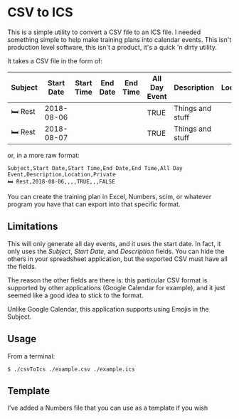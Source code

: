 # CSV to ICS

This is a simple utility to convert a CSV file to an ICS file. I needed something simple to help make training plans into calendar events. This isn't production level software, this isn't a product, it's a quick 'n dirty utility.

It takes a CSV file in the form of:

| Subject | Start Date | Start Time | End Date | End Time | All Day Event | Description | Location | Private |
|---------|------------|------------|----------|----------|---------------|-------------|----------|---------|
| 🛏 Rest | 2018-08-06 |            |          |          |     TRUE      | Things and stuff |      |  FALSE |
| 🛏 Rest | 2018-08-07 |            |          |          |     TRUE      | Things and stuff |      |  FALSE |

or, in a more raw format:

    Subject,Start Date,Start Time,End Date,End Time,All Day Event,Description,Location,Private
    🛏 Rest,2018-08-06,,,,TRUE,,,FALSE

You can create the training plan in Excel, Numbers, scim, or whatever program you have that can export into that specific format.

## Limitations

This will only generate all day events, and it uses the start date. In fact, it only uses the _Subject_, _Start Date_, and _Description_ fields. You can hide the others in your spreadsheet application, but the exported CSV must have all the fields.

The reason the other fields are there is: this particular CSV format is supported by other applications (Google Calendar for example), and it just seemed like a good idea to stick to the format.

Unlike Google Calendar, this application supports using Emojis in the Subject.

## Usage

From a terminal:

    $ ./csvToIcs ./example.csv ./example.ics

## Template

I've added a Numbers file that you can use as a template if you wish